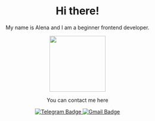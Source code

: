 <h1 font-size="25px" align="center"> Hi there!</h1>
<p align="center"> My name is Alena and I am a beginner frontend developer.</p>
<div id="header" align="center">
  <img src="https://media.giphy.com/media/LHZyixOnHwDDy/giphy.gif" width="150"/>
</div>
<p align="center"> You can contact me here</p>
<div id="badges" align="center">
  <a href="https://t.me/AlenaAlenaPurPurPur">
    <img src="https://img.shields.io/badge/Telegram-blue?logo=telegram&logoColor=white&style=for-the-badge" alt="Telegram Badge"/>
  </a>
  <a href="mail.to:alen4k@gmail.com">
    <img src="https://img.shields.io/badge/Gmail-red?logo=gmail&logoColor=white&style=for-the-badge" alt="Gmail Badge"/>
  </a>
</div>

<!--
**AlenaKrestyaninova/AlenaKrestyaninova** is a ✨ _special_ ✨ repository because its `README.md` (this file) appears on your GitHub profile.

Here are some ideas to get you started:

- 🔭 I’m currently working on ...
- 🌱 I’m currently learning ...
- 👯 I’m looking to collaborate on ...
- 🤔 I’m looking for help with ...
- 💬 Ask me about ...
- 📫 How to reach me: ...
- 😄 Pronouns: ...
- ⚡ Fun fact: ...
-->

